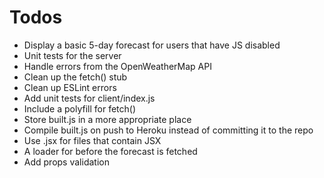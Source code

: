 # Todos

* Display a basic 5-day forecast for users that have JS disabled
* Unit tests for the server
* Handle errors from the OpenWeatherMap API
* Clean up the fetch() stub
* Clean up ESLint errors
* Add unit tests for client/index.js
* Include a polyfill for fetch()
* Store built.js in a more appropriate place
* Compile built.js on push to Heroku instead of committing it to the repo
* Use .jsx for files that contain JSX
* A loader for before the forecast is fetched
* Add props validation
